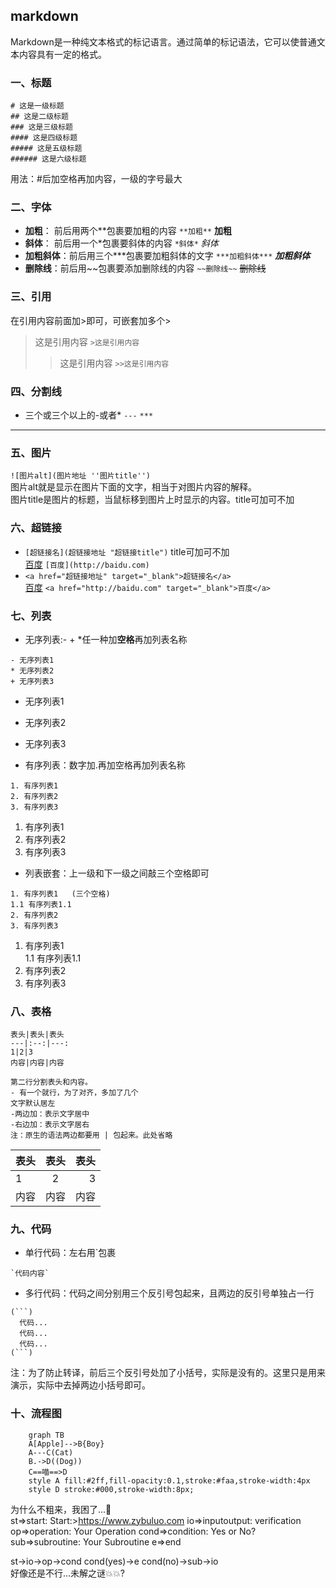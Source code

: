 ## markdown  
Markdown是一种纯文本格式的标记语言。通过简单的标记语法，它可以使普通文本内容具有一定的格式。  
### 一、标题 
    # 这是一级标题
    ## 这是二级标题
    ### 这是三级标题
    #### 这是四级标题
    ##### 这是五级标题
    ###### 这是六级标题    
用法：#后加空格再加内容，一级的字号最大  
### 二、字体
- **加粗**： 前后用两个**包裹要加粗的内容 `**加粗**` **加粗**  
- **斜体**： 前后用一个*包裹要斜体的内容 `*斜体*` *斜体*  
- **加粗斜体**：前后用三个***包裹要加粗斜体的文字 `***加粗斜体***` ***加粗斜体***  
- **删除线**：前后用~~包裹要添加删除线的内容 `~~删除线~~` ~~删除线~~  
### 三、引用  
在引用内容前面加>即可，可嵌套加多个>  
>这是引用内容 `>这是引用内容` 
>>这是引用内容 `>>这是引用内容`  
### 四、分割线    
- 三个或三个以上的-或者*  `---` `***`
 ---  
### 五、图片
`![图片alt](图片地址 ''图片title'')`  
图片alt就是显示在图片下面的文字，相当于对图片内容的解释。  
图片title是图片的标题，当鼠标移到图片上时显示的内容。title可加可不加  
### 六、超链接  
- `[超链接名](超链接地址 "超链接title")`
title可加可不加  
[百度](http://baidu.com) `[百度](http://baidu.com)`   
- `<a href="超链接地址" target="_blank">超链接名</a>`  
<a href="http://baidu.com" target="_blank">百度</a> `<a href="http://baidu.com" target="_blank">百度</a>`  
### 七、列表  
- 无序列表:- + *任一种加**空格**再加列表名称
```
- 无序列表1
* 无序列表2
+ 无序列表3
```  
- 无序列表1
* 无序列表2
+ 无序列表3   
- 有序列表：数字加.再加空格再加列表名称  
```
1. 有序列表1 
2. 有序列表2
3. 有序列表3
```  
1. 有序列表1 
2. 有序列表2
3. 有序列表3  
- 列表嵌套：上一级和下一级之间敲三个空格即可  
```
1. 有序列表1   (三个空格)
1.1 有序列表1.1  
2. 有序列表2
3. 有序列表3 
```
1. 有序列表1   
1.1 有序列表1.1  
2. 有序列表2
3. 有序列表3  
### 八、表格  
```
表头|表头|表头
---|:--:|---:
1|2|3
内容|内容|内容

第二行分割表头和内容。
- 有一个就行，为了对齐，多加了几个
文字默认居左
-两边加：表示文字居中
-右边加：表示文字居右
注：原生的语法两边都要用 | 包起来。此处省略
```
表头|表头|表头
---|:--:|---:
1|2|3
内容|内容|内容  
### 九、代码
- 单行代码：左右用`包裹 
``` 
`代码内容`
```
- 多行代码：代码之间分别用三个反引号包起来，且两边的反引号单独占一行  
```
(```)
  代码...
  代码...
  代码...
(```)
```
注：为了防止转译，前后三个反引号处加了小括号，实际是没有的。这里只是用来演示，实际中去掉两边小括号即可。  
### 十、流程图
```mermaid
	graph TB
	A[Apple]-->B{Boy}
	A---C(Cat)
	B.->D((Dog))
	C==喵==>D
	style A fill:#2ff,fill-opacity:0.1,stroke:#faa,stroke-width:4px
	style D stroke:#000,stroke-width:8px;
```
为什么不粗来，我困了...:tea:  
st=>start: Start:>https://www.zybuluo.com
io=>inputoutput: verification
op=>operation: Your Operation
cond=>condition: Yes or No?
sub=>subroutine: Your Subroutine
e=>end

st->io->op->cond
cond(yes)->e
cond(no)->sub->io  
好像还是不行...未解之谜:boom::boom:?